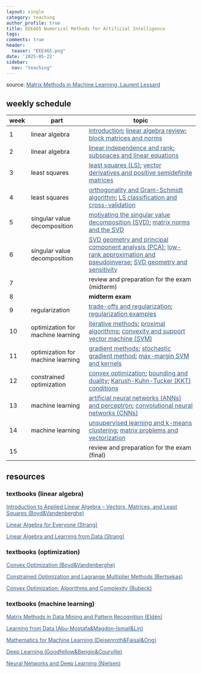 ```yaml
---
layout: single
category: teaching
author_profile: true
title: EEE465 Numerical Methods for Artificial Intelligence
tags:
comments: true
header:
  teaser: "EEE465.png"
date: '2025-05-22'
sidebar:
  nav: "teaching"
---
```


source: <a href="https://laurentlessard.com/teaching/532-matrix-methods/" style="color: #2d5a8c">Matrix Methods in Machine Learning, Laurent Lessard</a>

## weekly schedule

| week | part | topic |
| ------------- | ------------- | ------------- |
| 1 | linear algebra | <a href="https://laurentlessard.com/teaching/ece532/lectures/1.%20intro%20and%20overview.pdf" style="color: #2d5a8c">introduction</a>; <a href="https://laurentlessard.com/teaching/ece532/cheat_sheet.pdf" style="color: #2d5a8c">linear algebra review</a>; <a href="https://laurentlessard.com/teaching/ece532/lectures/2.%20block%20matrices%20and%20norms.pdf" style="color: #2d5a8c">block matrices and norms</a> |
| 2 | linear algebra | <a href="https://laurentlessard.com/teaching/ece532/lectures/3.%20linear%20independence%20and%20rank.pdf" style="color: #2d5a8c">linear independence and rank</a>; <a href="https://laurentlessard.com/teaching/ece532/lectures/4.%20subspaces%20and%20linear%20equations.pdf" style="color: #2d5a8c">subspaces and linear equations</a> |
| 3 | least squares | <a href="https://laurentlessard.com/teaching/ece532/lectures/5.%20least%20squares.pdf" style="color: #2d5a8c">least squares (LS)</a>; <a href="https://laurentlessard.com/teaching/ece532/lectures/6.%20vector%20derivatives%20and%20PSD%20matrices.pdf" style="color: #2d5a8c">vector derivatives and positive semidefinite matrices</a> |
| 4 | least squares | <a href="https://laurentlessard.com/teaching/ece532/lectures/7.%20orthogonality.pdf" style="color: #2d5a8c">orthogonality and Gram-Schmidt algorithm</a>; <a href="https://laurentlessard.com/teaching/ece532/lectures/8.%20LS%20classification.pdf" style="color: #2d5a8c">LS classification and cross-validation</a> |
| 5 | singular value decomposition | <a href="https://laurentlessard.com/teaching/ece532/lectures/9.%20motivating%20the%20SVD.pdf" style="color: #2d5a8c">motivating the singular value decomposition (SVD)</a>; <a href="link" style="color: #2d5a8c">matrix norms and the SVD</a> |
| 6 | singular value decomposition | <a href="https://laurentlessard.com/teaching/ece532/lectures/12.%20SVD%20geometry%20and%20PCA.pdf" style="color: #2d5a8c">SVD geometry and principal component analysis (PCA)</a>; <a href="https://laurentlessard.com/teaching/ece532/lectures/13.%20low-rank%20approximation%20and%20pseudoinverse.pdf" style="color: #2d5a8c">low-rank approximation and pseudoinverse</a>; <a href="https://laurentlessard.com/teaching/ece532/lectures/14.%20geometry%20and%20sensitivity.pdf" style="color: #2d5a8c">SVD geometry and sensitivity</a> |
| 7 |  | review and preparation for the exam (midterm) |
| 8 |  | **midterm exam** |
| 9 | regularization | <a href="https://laurentlessard.com/teaching/ece532/lectures/15.%20trade-offs%20and%20regularization.pdf" style="color: #2d5a8c">trade-offs and regularization</a>; <a href="https://laurentlessard.com/teaching/ece532/lectures/16.%20regularization%20examples.pdf" style="color: #2d5a8c">regularization examples</a> |
| 10 | optimization for machine learning | <a href="https://laurentlessard.com/teaching/ece532/lectures/17.%20iterative%20methods.pdf" style="color: #2d5a8c">iterative methods</a>; <a href="https://laurentlessard.com/teaching/ece532/lectures/18.%20proximal%20algorithms.pdf" style="color: #2d5a8c">proximal algorithms</a>; <a href="https://laurentlessard.com/teaching/ece532/lectures/19.%20convexity%20and%20SVM.pdf" style="color: #2d5a8c">convexity and support vector machine (SVM)</a> |
| 11 | optimization for machine learning | <a href="https://laurentlessard.com/teaching/ece532/lectures/20.%20gradient%20methods.pdf" style="color: #2d5a8c">gradient methods</a>; <a href="https://laurentlessard.com/teaching/ece532/lectures/21.%20stochastic%20gradient%20method.pdf" style="color: #2d5a8c">stochastic gradient method</a>; <a href="https://laurentlessard.com/teaching/ece532/lectures/23.%20max-margin%20SVM%20and%20kernels.pdf" style="color: #2d5a8c">max-margin SVM and kernels</a> |
| 12 | constrained optimization | <a href="https://laurentlessard.com/teaching/me7247/lectures/lecture%2017%20-%20convex%20optimization.pdf" style="color: #2d5a8c">convex optimization</a>; <a href="https://laurentlessard.com/teaching/me7247/lectures/lecture%2018%20-%20bounding%20and%20duality.pdf" style="color: #2d5a8c">bounding and duality</a>; <a href="https://laurentlessard.com/teaching/me7247/lectures/lecture%2019%20-%20examples%20of%20duality%20and%20KKT.pdf" style="color: #2d5a8c">Karush-Kuhn-Tucker (KKT) conditions</a> |
| 13 | machine learning | <a href="https://laurentlessard.com/teaching/ece532/lectures/25.%20neural%20networks%20and%20perceptron.pdf" style="color: #2d5a8c">artificial neural networks (ANNs) and perceptron</a>; <a href="https://laurentlessard.com/teaching/ece532/lectures/26.%20convolutional%20neural%20networks.pdf" style="color: #2d5a8c">convolutional neural networks (CNNs)</a> |
| 14 | machine learning | <a href="https://laurentlessard.com/teaching/ece532/lectures/27.%20unsupervised%20learning%20and%20k-means.pdf" style="color: #2d5a8c">unsupervised learning and k-means clustering</a>; <a href="https://laurentlessard.com/teaching/ece532/lectures/28.%20matrix%20problems%20and%20vectorization.pdf" style="color: #2d5a8c">matrix problems and vectorization</a> |
| 15 |  | review and preparation for the exam (final) |

## resources

### textbooks (linear algebra)

<a href="https://web.stanford.edu/~boyd/vmls/vmls.pdf" style="color: #2d5a8c">Introduction to Applied Linear Algebra – Vectors, Matrices, and Least Squares (Boyd&Vandenberghe)</a>

<a href="https://math.mit.edu/~gs/everyone/" style="color: #2d5a8c">Linear Algebra for Everyone (Strang)</a>

<a href="https://math.mit.edu/~gs/learningfromdata/" style="color: #2d5a8c">Linear Algebra and Learning from Data (Strang)</a>

### textbooks (optimization)

<a href="https://web.stanford.edu/~boyd/cvxbook/bv_cvxbook.pdf" style="color: #2d5a8c">Convex Optimization (Boyd&Vandenberghe)</a>

<a href="https://web.mit.edu/dimitrib/www/Constrained-Opt.pdf" style="color: #2d5a8c">Constrained Optimization and Lagrange Multiplier Methods (Bertsekas)</a>

<a href="https://arxiv.org/pdf/1405.4980" style="color: #2d5a8c">Convex Optimization: Algorithms and Complexity (Bubeck)</a>

### textbooks (machine learning)

<a href="https://epubs.siam.org/doi/book/10.1137/1.9780898718867" style="color: #2d5a8c">Matrix Methods in Data Mining and Pattern Recognition (Eldén)</a>

<a href="https://amlbook.com/" style="color: #2d5a8c">Learning from Data (Abu-Mostafa&Magdon-Ismail&Lin)</a>

<a href="https://mml-book.github.io/book/mml-book.pdf" style="color: #2d5a8c">Mathematics for Machine Learning (Deisenroth&Faisal&Ong)</a>

<a href="https://www.deeplearningbook.org/" style="color: #2d5a8c">Deep Learning (Goodfellow&Bengio&Courville)</a>

<a href="http://neuralnetworksanddeeplearning.com/" style="color: #2d5a8c">Neural Networks and Deep Learning (Nielsen)</a>
